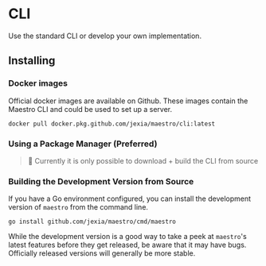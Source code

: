 # CLI

Use the standard CLI or develop your own implementation.

## Installing

### Docker images

Official docker images are available on Github. These images contain the Maestro CLI and could be used to set up a server.

```
docker pull docker.pkg.github.com/jexia/maestro/cli:latest
```

### Using a Package Manager (Preferred)

> 🚧 Currently it is only possible to download + build the CLI from source

### Building the Development Version from Source

If you have a Go environment
configured, you can install the development version of `maestro` from
the command line.

```
go install github.com/jexia/maestro/cmd/maestro
```

While the development version is a good way to take a peek at
`maestro`'s latest features before they get released, be aware that it
may have bugs. Officially released versions will generally be more
stable.